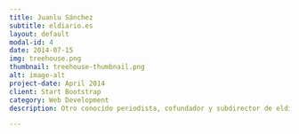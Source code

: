 ```yaml
---
title: Juanlu Sánchez
subtitle: eldiario.es
layout: default
modal-id: 4
date: 2014-07-15
img: treehouse.png
thumbnail: treehouse-thumbnail.png
alt: image-alt
project-date: April 2014
client: Start Bootstrap
category: Web Development
description: Otro conocido periodista, cofundador y subdirector de eldiario.es, está especializado en contenidos digitales, nuevos medios y fórmulas de sostenibilidad para el periodismo independiente como el modelo de socios de eldiario.es. Ha dirigido y colaborado en diversas investigaciones basadas en datos, como por ejemplo la de las tarjetas black de Bankia.

---
```

